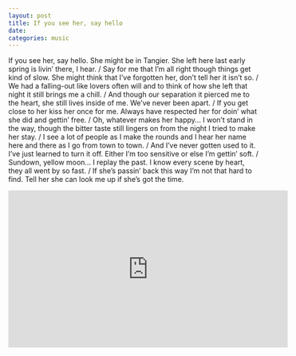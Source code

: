 ```yaml
---
layout: post
title: If you see her, say hello
date: 
categories: music
---
```


If you see her, say hello. She might be in Tangier. She left here last early spring is livin’ there, I hear. / Say for me that I’m all right though things get kind of slow. She might think that I’ve forgotten her, don’t tell her it isn’t so. / We had a falling-out like lovers often will and to think of how she left that night it still brings me a chill. / And though our separation it pierced me to the heart, she still lives inside of me. We’ve never been apart. / If you get close to her kiss her once for me. Always have respected her for doin’ what she did and gettin’ free. / Oh, whatever makes her happy... I won’t stand in the way, though the bitter taste still lingers on from the night I tried to make her stay. / I see a lot of people as I make the rounds and I hear her name here and there as I go from town to town. / And I’ve never gotten used to it. I’ve just learned to turn it off. Either I’m too sensitive or else I’m gettin’ soft. / Sundown, yellow moon... I replay the past. I know every scene by heart, they all went by so fast. / If she’s passin’ back this way I’m not that hard to find. Tell her she can look me up if she’s got the time.


<div class="youtube-embed-container">
	<iframe width="560" height="315" src="https://www.youtube.com/embed/BWzMVNy0YwE" title="YouTube video player" frameborder="0" allow="accelerometer; autoplay; clipboard-write; encrypted-media; gyroscope; picture-in-picture" allowfullscreen></iframe>
</div>